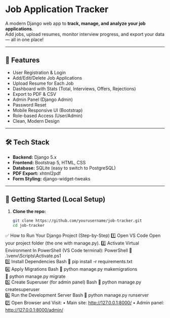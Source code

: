 # Job Application Tracker

A modern Django web app to **track, manage, and analyze your job applications**.  
Add jobs, upload resumes, monitor interview progress, and export your data — all in one place!

---

## 🚀 Features

- User Registration & Login
- Add/Edit/Delete Job Applications
- Upload Resume for Each Job
- Dashboard with Stats (Total, Interviews, Offers, Rejections)
- Export to PDF & CSV
- Admin Panel (Django Admin)
- Password Reset
- Mobile Responsive UI (Bootstrap)
- Role-based Access (User/Admin)
- Clean, Modern Design

---

## 🛠️ Tech Stack

- **Backend:** Django 5.x
- **Frontend:** Bootstrap 5, HTML, CSS
- **Database:** SQLite (easy to switch to PostgreSQL)
- **PDF Export:** xhtml2pdf
- **Form Styling:** django-widget-tweaks

---

## 🏁 Getting Started (Local Setup)

1. **Clone the repo:**
   ```bash
   git clone https://github.com/yourusername/job-tracker.git
   cd job-tracker

✅ How to Run Your Django Project (Step-by-Step)
1️⃣ Open VS Code
Open your project folder (the one with manage.py).
2️⃣ Activate Virtual Environment
In PowerShell (VS Code terminal):
PowerShell
  .\venv\Scripts\Activate.ps1               
3️⃣ Install Dependencies
Bash
  pip install -r requirements.txt          
4️⃣ Apply Migrations
Bash
  python manage.py makemigrations      
  python manage.py migrate                     
5️⃣ Create Superuser (for admin panel)
Bash
   python manage.py createsuperuser     
6️⃣ Run the Development Server
Bash
 python manage.py runserver              
7️⃣ Open Browser and Visit:
•	Main site:
http://127.0.0.1:8000/
•	Admin panel:
http://127.0.0.1:8000/admin/

